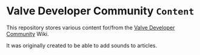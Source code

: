 # Valve Developer Community `Content`
This repository stores various content for/from the [Valve Developer Community](https://developer.valvesoftware.com) Wiki.

It was originally created to be able to add sounds to articles.
